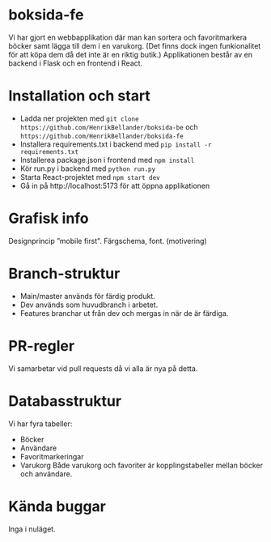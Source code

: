 # boksida-fe

Vi har gjort en webbapplikation där man kan sortera och favoritmarkera böcker samt lägga till dem i en varukorg. (Det finns dock ingen funkionalitet för att köpa dem då det inte är en riktig butik.) Applikationen består av en backend i Flask och en frontend i React.

# Installation och start

- Ladda ner projekten med `git clone https://github.com/HenrikBellander/boksida-be` och `https://github.com/HenrikBellander/boksida-fe`
- Installera requirements.txt i backend med `pip install -r requirements.txt`
- Installerea package.json i frontend med `npm install`
- Kör run.py i backend med `python run.py`
- Starta React-projektet med `npm start dev`
- Gå in på http://localhost:5173 för att öppna applikationen

# Grafisk info

Designprincip ”mobile first".
Färgschema, font. (motivering)
 
# Branch-struktur

  - Main/master används för färdig produkt.
  - Dev används som huvudbranch i arbetet.
  - Features branchar ut från dev och mergas in när de är färdiga.

# PR-regler
Vi samarbetar vid pull requests då vi alla är nya på detta.

# Databasstruktur

Vi har fyra tabeller:
- Böcker
- Användare
- Favoritmarkeringar
- Varukorg
  Både varukorg och favoriter är kopplingstabeller mellan böcker och användare.

# Kända buggar

Inga i nuläget.
